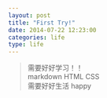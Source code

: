 ```yaml
---
layout: post
title: "First Try!"
date: 2014-07-22 12:23:00
categories: life
type: life
---
```


>需要好好学习！！  
>markdown  HTML  CSS  
>需要好好生活 happy
